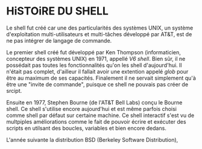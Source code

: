 # HiSTOiRE DU SHELL

Le shell fut créé car une des particularités des systèmes UNIX, un système d'exploitation multi-utilisateurs et multi-tâches développé par AT&T, est de ne pas intégrer de langage de commande. 

Le premier shell créé fut développé par Ken Thompson (informaticien, concepteur des systèmes UNIX) en 1971, appellé _V6 shell_. Bien sûr, il ne possédait pas toutes les fonctionnalités qu'on les shell d'aujourd'hui. Il n'était pas complet, d'ailleur il fallait avoir une extention appelé _glob_ pour être au maximum de ses capacités. Finalement il ne servait simplement qu'à être une "invite de commande", puisque ce shell ne pouvais pas créer de srcipt.

Ensuite en 1977, Stephen Bourne (de l'AT&T Bell Labs) conçu le Bourne shell. Ce shell s'utilise encore aujourd'hui et est même parfois choisi comme shell par défaut sur certaine machine. Ce shell interactif s'est vu de multpiples améliorations comme le fait de pouvoir écrire et exécuter des scripts en utilsant des boucles, variables et bien encore dedans.

L'année suivante la distribution BSD (Berkeley Software Distribution), 

